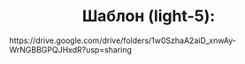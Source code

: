 <h1 align="center">Шаблон (light-5):</h1> https://drive.google.com/drive/folders/1w0SzhaA2aiD_xnwAy-WrNGBBGPQJHxdR?usp=sharing

